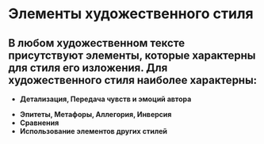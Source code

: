 # **Элементы художественного стиля**

## В любом художественном тексте присутствуют __**элементы**__, которые характерны для стиля его изложения. Для художественного стиля наиболее характерны:

* __Детализация, Передача чувств и эмоций автора__
- **__Эпитеты, Метафоры, Аллегория, Инверсия__**
- **Сравнения**
- __**Использование элементов других стилей**__